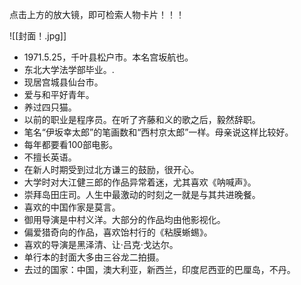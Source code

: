 点击上方的放大镜，即可检索人物卡片！！！

![[封面！.jpg]]
- 1971.5.25，千叶县松户市。本名宫坂航也。
- 东北大学法学部毕业。.
- 现居宫城县仙台市。
- 爱与和平好青年。
- 养过四只猫。
- 以前的职业是程序员。在听了齐藤和义的歌之后，毅然辞职。
- 笔名“伊坂幸太郎”的笔画数和“西村京太郎”一样。母亲说这样比较好。
- 每年都要看100部电影。
- 不擅长英语。
- 在新人时期受到过北方谦三的鼓励，很开心。
- 大学时对大江健三郎的作品异常着迷，尤其喜欢《呐喊声》。
- 崇拜岛田庄司。人生中最激动的时刻之一就是与其共进晚餐。
- 喜欢的中国作家是莫言。
- 御用导演是中村义洋。大部分的作品均由他影视化。
- 偏爱猎奇向的作品，喜欢饴村行的《粘膜蜥蜴》。
- 喜欢的导演是黑泽清、让·吕克·戈达尔。
- 单行本的封面大多由三谷龙二拍摄。
- 去过的国家：中国，澳大利亚，新西兰，印度尼西亚的巴厘岛，不丹。